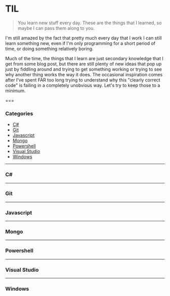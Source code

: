 # TIL

> You learn new stuff every day.  These are the things that I learned, so maybe I can pass them along to you.

I'm still amazed by the fact that pretty much every day that I work I can still learn something new, even if I'm only programming for a short period of time, or doing something relatively boring.

Much of the time, the things that I learn are just secondary knowledge that I get from some blog post, but there are still plenty of new ideas that pop up just by fiddling around and trying to get something working or trying to see why another thing works the way it does.  The occasional inspiration comes after I've spent FAR too long trying to understand why this "clearly correct code" is failing in a completely unobvious way.  Let's try to keep those to a minimum.

===

### Categories

* [C#](#C)
* [Git](#git)
* [Javascript](#javascript)
* [Mongo](#mongo)
* [Powershell](#powershell)
* [Visual Studio](#visual-studio)
* [Windows](#windows)

---

### C\# 

---

### Git

---

### Javascript

---

### Mongo

---

### Powershell

---

### Visual Studio

---

### Windows

